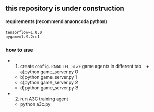 ## this repository is under construction

#### requirements (recommend anaoncoda python)
    tensorflow=1.0.0
    pygame=1.9.2rc1

### how to use
+ 1. create `config.PARALLEL_SIZE` game agents in different tab
    + a)python game_server.py 0
    + b)python game_server.py 1
    + c)python game_server.py 2
    + d)python game_server.py 3
    
+ 2. run A3C training agent
    + python a3c.py
